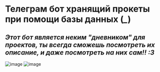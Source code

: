 # Телеграм бот хранящий прокеты при помощи базы данных (*_*)
## _Этот бот является неким "дневником" для проектов, ты всегда сможешь посмотреть их описание, и даже посмотреть на них сам!! :3_
![image](https://github.com/user-attachments/assets/c01cbc7d-fc4b-404e-bf9f-b8aa6317c47f)
![image](https://github.com/user-attachments/assets/16d9d897-f445-4082-b20b-1ad87d75b141)


